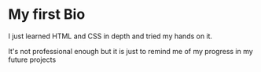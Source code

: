 # My first Bio
<p>I just learned HTML and CSS in depth and tried my hands on it.</p>
<p>It's not professional enough but it is just to remind me of my progress in my future projects</p>
